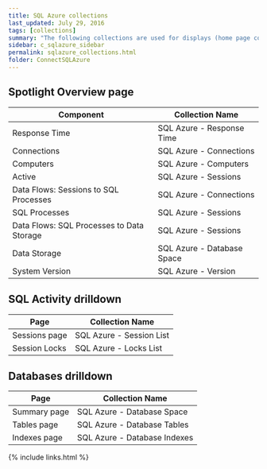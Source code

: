 ```yaml
---
title: SQL Azure collections
last_updated: July 29, 2016
tags: [collections]
summary: "The following collections are used for displays (home page components and drilldowns)."
sidebar: c_sqlazure_sidebar
permalink: sqlazure_collections.html
folder: ConnectSQLAzure
---
```



## Spotlight Overview page

Component | Collection Name
----------|----------------
Response Time | SQL Azure - Response Time
Connections | SQL Azure - Connections
Computers | SQL Azure - Computers
Active | SQL Azure - Sessions
Data Flows: Sessions to SQL Processes | SQL Azure - Connections
SQL Processes | SQL Azure - Sessions
Data Flows: SQL Processes to Data Storage | SQL Azure - Sessions
Data Storage | SQL Azure - Database Space
System Version | SQL Azure - Version

## SQL Activity drilldown

Page | Collection Name
----------|----------------
Sessions page | SQL Azure - Session List   
Session Locks | SQL Azure - Locks List

## Databases drilldown

Page | Collection Name
----------|----------------
Summary page | SQL Azure - Database Space   
Tables page | SQL Azure - Database Tables   
Indexes page | SQL Azure - Database Indexes


{% include links.html %}
